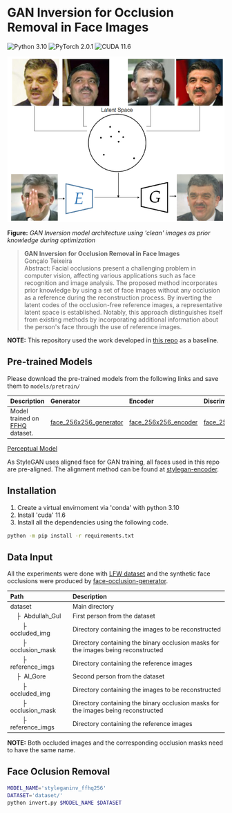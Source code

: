 # GAN Inversion for Occlusion Removal in Face Images

![Python 3.10](https://img.shields.io/badge/python-3.10-green.svg?style=plastic)
![PyTorch 2.0.1](https://img.shields.io/badge/pytorch-2.0.1-green.svg?style=plastic)
![CUDA 11.6](https://img.shields.io/badge/CUDA-11.6-green.svg?style=plastic)

![image](./teaser.png)

**Figure:** *GAN Inversion model architecture using 'clean' images as prior knowledge during optimization*

> **GAN Inversion for Occlusion Removal in Face Images** <br>
> Gonçalo Teixeira <br>
> Abstract: Facial occlusions present a challenging problem in computer vision, affecting various applications such as face recognition and image analysis. The proposed method incorporates prior knowledge by using a set of face images without any occlusion as a reference during the reconstruction process. By inverting the latent codes of the occlusion-free reference images, a representative latent space is established. Notably, this approach distinguishes itself from existing methods by incorporating additional information about the person's face through the use of reference images.

**NOTE:** This repository used the work developed in [this repo](https://github.com/genforce/idinvert) as a baseline.

## Pre-trained Models

Please download the pre-trained models from the following links and save them to `models/pretrain/`

| Description | Generator | Encoder | Discriminator |
| :---------- | :-------- | :------ |    :------    |
| Model trained on [FFHQ](https://github.com/NVlabs/ffhq-dataset) dataset. | [face_256x256_generator](https://drive.google.com/file/d/1SjWD4slw612z2cXa3-n38JwKZXqDUerG/view?usp=sharing)    | [face_256x256_encoder](https://drive.google.com/file/d/1gij7xy05crnyA-tUTQ2F3yYlAlu6p9bO/view?usp=sharing)    | [face_256x256_discriminator](https://shi-labs.com/projects/stylenat/checkpoints/FFHQ256_940k_flip.pt) | 
[Perceptual Model](https://drive.google.com/file/d/1qQ-r7MYZ8ZcjQQFe17eQfJbOAuE3eS0y/view?usp=sharing)

As StyleGAN uses aligned face for GAN training, all faces used in this repo are pre-aligned. The alignment method can be found at [stylegan-encoder](https://github.com/Puzer/stylegan-encoder).

## Installation

1. Create a virtual envirnoment via 'conda' with python 3.10
2. Install 'cuda' 11.6
3. Install all the dependencies using the following code.
```bash
python -m pip install -r requirements.txt
```

## Data Input

All the experiments were done with [LFW dataset](https://vis-www.cs.umass.edu/lfw/) and the synthetic face occlusions were produced by [face-occlusion-generator](https://github.com/kennyvoo/face-occlusion-generation).

| Path | Description
| :--- | :----------
| dataset | Main directory
| &ensp;&ensp;&boxvr;&nbsp; Abdullah_Gul | First person from the dataset
| &ensp;&ensp;&ensp;&ensp;&boxvr;&nbsp; occluded_img | Directory containing the images to be reconstructed 
| &ensp;&ensp;&ensp;&ensp;&boxvr;&nbsp; occlusion_mask | Directory containing the binary occlusion masks for the images being reconstructed 
| &ensp;&ensp;&ensp;&ensp;&boxvr;&nbsp; reference_imgs | Directory containing the reference images
| &ensp;&ensp;&boxvr;&nbsp; Al_Gore | Second person from the dataset
| &ensp;&ensp;&ensp;&ensp;&boxvr;&nbsp; occluded_img | Directory containing the images to be reconstructed 
| &ensp;&ensp;&ensp;&ensp;&boxvr;&nbsp; occlusion_mask | Directory containing the binary occlusion masks for the images being reconstructed 
| &ensp;&ensp;&ensp;&ensp;&boxvr;&nbsp; reference_imgs | Directory containing the reference images

**NOTE:** Both occluded images and the corresponding occlusion masks need to have the same name.

## Face Oclusion Removal

```bash
MODEL_NAME='styleganinv_ffhq256'
DATASET='dataset/'
python invert.py $MODEL_NAME $DATASET
```
